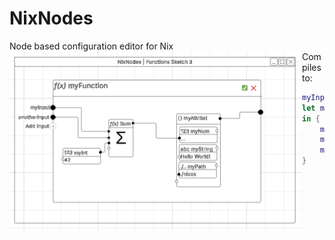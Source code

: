 # NixNodes
Node based configuration editor for Nix<br>
<img src="docs/assets/functions_sketch_3.png" style="height:200;float:left">  Compiles to: 
```nix 
myInput:
let myInt = 2;
in {
    myNum = myInput + myInt;
    myString = "Hello World!";
    myPath = ./nixos;
}
```